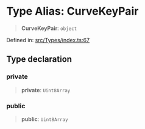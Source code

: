 # Type Alias: CurveKeyPair

> **CurveKeyPair**: `object`

Defined in: [src/Types/index.ts:67](https://github.com/Fokusdotid/bail/blob/fcd0cec6f26de1fb545eb2e03fa5c63fbad99d3d/src/Types/index.ts#L67)

## Type declaration

### private

> **private**: `Uint8Array`

### public

> **public**: `Uint8Array`
